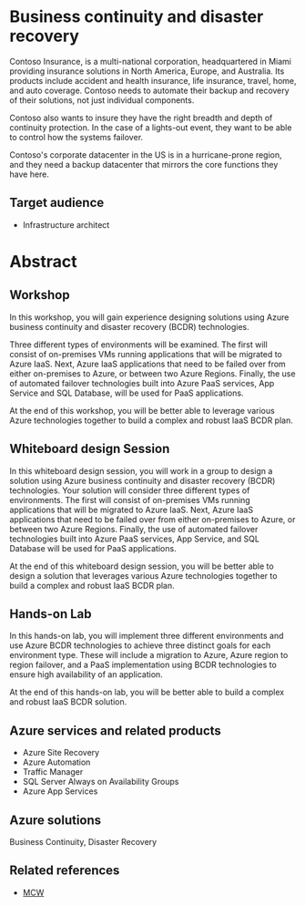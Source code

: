 # Business continuity and disaster recovery

Contoso Insurance, is a multi-national corporation, headquartered in Miami providing insurance solutions in North America, Europe, and Australia. Its products include accident and health insurance, life insurance, travel, home, and auto coverage. Contoso needs to automate their backup and recovery of their solutions, not just individual components.

Contoso also wants to insure they have the right breadth and depth of continuity protection. In the case of a lights-out event, they want to be able to control how the systems failover.

Contoso's corporate datacenter in the US is in a hurricane-prone region, and they need a backup datacenter that mirrors the core functions they have here.

## Target audience
- Infrastructure architect

# Abstract

## Workshop

In this workshop, you will gain experience designing solutions using Azure business continuity and disaster recovery (BCDR) technologies. 

Three different types of environments will be examined. The first will consist of on-premises VMs running applications that will be migrated to Azure IaaS. Next, Azure IaaS applications that need to be failed over from either on-premises to Azure, or between two Azure Regions. Finally, the use of automated failover technologies built into Azure PaaS services, App Service and SQL Database, will be used for PaaS applications.

At the end of this workshop, you will be better able to leverage various Azure technologies together to build a complex and robust IaaS BCDR plan.

## Whiteboard design Session

In this whiteboard design session, you will work in a group to design a solution using Azure business continuity and disaster recovery (BCDR) technologies. Your solution will consider three different types of environments. The first will consist of on-premises VMs running applications that will be migrated to Azure IaaS. Next, Azure IaaS applications that need to be failed over from either on-premises to Azure, or between two Azure Regions. Finally, the use of automated failover technologies built into Azure PaaS services, App Service, and SQL Database will be used for PaaS applications.

At the end of this whiteboard design session, you will be better able to design a solution that leverages various Azure technologies together to build a complex and robust IaaS BCDR plan.

## Hands-on Lab

In this hands-on lab, you will implement three different environments and use Azure BCDR technologies to achieve three distinct goals for each environment type. These will include a migration to Azure, Azure region to region failover, and a PaaS implementation using BCDR technologies to ensure high availability of an application.

At the end of this hands-on lab, you will be better able to build a complex and robust IaaS BCDR solution.

## Azure services and related products
  -  Azure Site Recovery
  -  Azure Automation
  -  Traffic Manager
  -  SQL Server Always on Availability Groups
  -  Azure App Services

## Azure solutions

Business Continuity, Disaster Recovery

## Related references

- [MCW](https://github.com/Microsoft/MCW)

